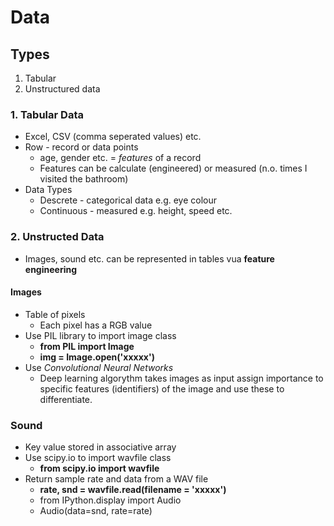 # Data
## Types
1. Tabular
2. Unstructured data
### 1. Tabular Data
* Excel, CSV (comma seperated values) etc.
* Row - record or data points
    * age, gender etc. = *features* of a record
    * Features can be calculate (engineered) or measured (n.o. times I visited the bathroom)
* Data Types
    * Descrete - categorical data e.g. eye colour
    * Continuous - measured e.g. height, speed etc.
### 2. Unstructed Data
* Images, sound etc. can be represented in tables vua **feature engineering**
#### Images
* Table of pixels
    * Each pixel has a RGB value
* Use PIL library to import image class
    * **from PIL import Image**
    * **img = Image.open('xxxxx')**
* Use *Convolutional Neural Networks*
    * Deep learning algorythm takes images as input assign importance to specific features (identifiers) of the image and use these to differentiate.
### Sound
* Key value stored in associative array
* Use scipy.io to import wavfile class
    * **from scipy.io import wavfile**
* Return sample rate and data from a WAV file
    * **rate, snd = wavfile.read(filename = 'xxxxx')**
    * from IPython.display import Audio
    * Audio(data=snd, rate=rate)
